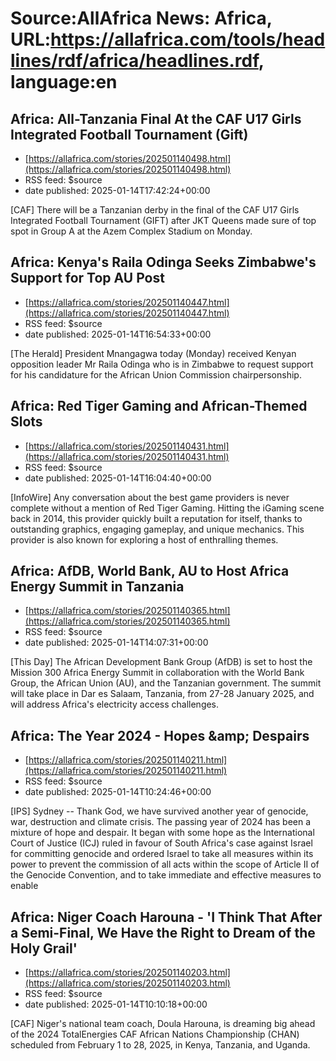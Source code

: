 # Source:AllAfrica News: Africa, URL:https://allafrica.com/tools/headlines/rdf/africa/headlines.rdf, language:en

## Africa: All-Tanzania Final At the CAF U17 Girls Integrated Football Tournament (Gift)
 - [https://allafrica.com/stories/202501140498.html](https://allafrica.com/stories/202501140498.html)
 - RSS feed: $source
 - date published: 2025-01-14T17:42:24+00:00

[CAF] There will be a Tanzanian derby in the final of the CAF U17 Girls Integrated Football Tournament (GIFT) after JKT Queens made sure of top spot in Group A at the Azem Complex Stadium on Monday.

## Africa: Kenya's Raila Odinga Seeks Zimbabwe's Support for Top AU Post
 - [https://allafrica.com/stories/202501140447.html](https://allafrica.com/stories/202501140447.html)
 - RSS feed: $source
 - date published: 2025-01-14T16:54:33+00:00

[The Herald] President Mnangagwa today (Monday) received Kenyan opposition leader Mr Raila Odinga who is in Zimbabwe to request support for his candidature for the African Union Commission chairpersonship.

## Africa: Red Tiger Gaming and African-Themed Slots
 - [https://allafrica.com/stories/202501140431.html](https://allafrica.com/stories/202501140431.html)
 - RSS feed: $source
 - date published: 2025-01-14T16:04:40+00:00

[InfoWire] Any conversation about the best game providers is never complete without a mention of Red Tiger Gaming. Hitting the iGaming scene back in 2014, this provider quickly built a reputation for itself, thanks to outstanding graphics, engaging gameplay, and unique mechanics. This provider is also known for exploring a host of enthralling themes.

## Africa: AfDB, World Bank, AU to Host Africa Energy Summit in Tanzania
 - [https://allafrica.com/stories/202501140365.html](https://allafrica.com/stories/202501140365.html)
 - RSS feed: $source
 - date published: 2025-01-14T14:07:31+00:00

[This Day] The African Development Bank Group (AfDB) is set to host the Mission 300 Africa Energy Summit in collaboration with the World Bank Group, the African Union (AU), and the Tanzanian government. The summit will take place in Dar es Salaam, Tanzania, from 27-28 January 2025, and will address Africa's electricity access challenges.

## Africa: The Year 2024 - Hopes &#x26;amp; Despairs
 - [https://allafrica.com/stories/202501140211.html](https://allafrica.com/stories/202501140211.html)
 - RSS feed: $source
 - date published: 2025-01-14T10:24:46+00:00

[IPS] Sydney -- Thank God, we have survived another year of genocide, war, destruction and climate crisis. The passing year of 2024 has been a mixture of hope and despair. It began with some hope as the International Court of Justice (ICJ) ruled in favour of South Africa's case against Israel for committing genocide and ordered Israel to take all measures within its power to prevent the commission of all acts within the scope of Article II of the Genocide Convention, and to take immediate and effective measures to enable

## Africa: Niger Coach Harouna - 'I Think That After a Semi-Final, We Have the Right to Dream of the Holy Grail'
 - [https://allafrica.com/stories/202501140203.html](https://allafrica.com/stories/202501140203.html)
 - RSS feed: $source
 - date published: 2025-01-14T10:10:18+00:00

[CAF] Niger's national team coach, Doula Harouna, is dreaming big ahead of the 2024 TotalEnergies CAF African Nations Championship (CHAN) scheduled from February 1 to 28, 2025, in Kenya, Tanzania, and Uganda.

